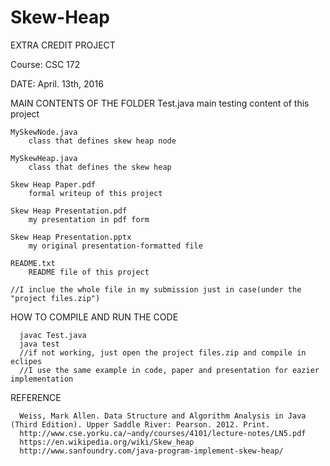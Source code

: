 # Skew-Heap

EXTRA CREDIT PROJECT

Course: CSC 172

DATE: April. 13th, 2016


MAIN CONTENTS OF THE FOLDER
	Test.java
		main testing content of this project

	MySkewNode.java
		class that defines skew heap node

	MySkewHeap.java
		class that defines the skew heap

	Skew Heap Paper.pdf
		formal writeup of this project

	Skew Heap Presentation.pdf
		my presentation in pdf form

	Skew Heap Presentation.pptx
		my original presentation-formatted file

	README.txt
		README file of this project

	//I inclue the whole file in my submission just in case(under the "project files.zip")
		
HOW TO COMPILE AND RUN THE CODE

	  javac Test.java
	  java test
	  //if not working, just open the project files.zip and compile in eclipes
	  //I use the same example in code, paper and presentation for eazier implementation

REFERENCE

	  Weiss, Mark Allen. Data Structure and Algorithm Analysis in Java (Third Edition). Upper Saddle River: Pearson. 2012. Print.
	  http://www.cse.yorku.ca/~andy/courses/4101/lecture-notes/LN5.pdf
	  https://en.wikipedia.org/wiki/Skew_heap
	  http://www.sanfoundry.com/java-program-implement-skew-heap/
